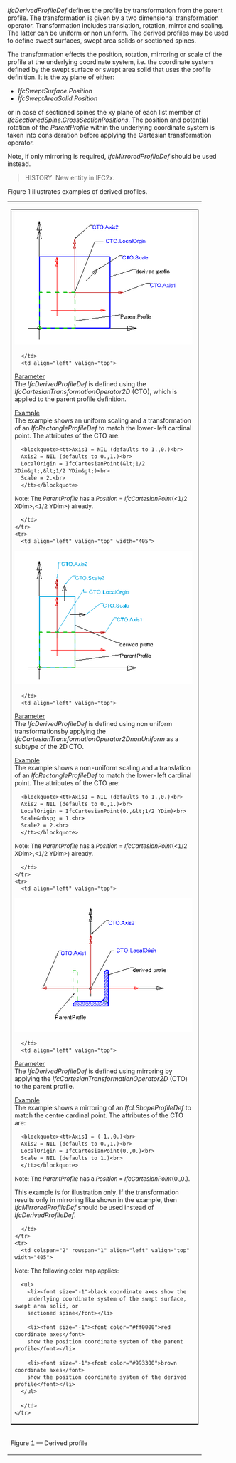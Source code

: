 ﻿_IfcDerivedProfileDef_ defines the profile by transformation from the parent profile. The transformation is given by a two dimensional transformation operator. Transformation includes translation, rotation, mirror and scaling. The latter can be uniform or non uniform. The derived profiles may be used to define swept surfaces, swept area solids or sectioned spines.

The transformation effects the position, rotation, mirroring or scale of the profile at the underlying coordinate system, i.e. the coordinate system defined by the swept surface or swept area solid that uses the profile definition. It is the xy plane of either:

* _IfcSweptSurface.Position_
* _IfcSweptAreaSolid.Position_

or in case of sectioned spines the xy plane of each list member of _IfcSectionedSpine.CrossSectionPositions_. The position and potential rotation of the _ParentProfile_ within the underlying coordinate system is taken into consideration before applying the Cartesian transformation operator.

Note, if only mirroring is required, _IfcMirroredProfileDef_ should be used instead.

> HISTORY&nbsp; New entity in IFC2x.

Figure 1 illustrates examples of derived profiles.

<table>
<tr><td>
<table border="1" cellpadding="2" cellspacing="2">
  <tbody>
    <tr>
      <td align="left" valign="top" width="405">

<img src="../../../../../../figures/ifcderivedprofiledef-layout1.gif" alt="uniform" border="0" height="300" width="400">

      </td>
      <td align="left" valign="top">

<p><u>Parameter</u><br>
The <em>IfcDerivedProfileDef</em>
is defined using the <em>IfcCartesianTransformationOperator2D</em>
(CTO), which is applied to the parent profile definition. <br>
</p>

<p><u>Example</u><br>
The example shows an uniform scaling and a transformation
of an <em>IfcRectangleProfileDef</em>
to match the lower-left cardinal point. The attributes of the CTO are:<br>
</p>

      <blockquote><tt>Axis1 = NIL (defaults to 1.,0.)<br>
      Axis2 = NIL (defaults to 0.,1.)<br>
      LocalOrigin = IfcCartesianPoint(&lt;1/2 XDim&gt;,&lt;1/2 YDim&gt;)<br>
      Scale = 2.<br>
      </tt></blockquote>

<font size="-1">Note: The <em>ParentProfile</em> has a <em>Position</em>
= <em>IfcCartesianPoint</em>(&lt;1/2 XDim&gt;,&lt;1/2 YDim&gt;) already.</font><br>

      </td>
    </tr>
    <tr>
      <td align="left" valign="top" width="405">

<img src="../../../../../../figures/ifcderivedprofiledef-layout2.gif" alt="non uniform" border="0" height="300" width="400">

      </td>
      <td align="left" valign="top">

<p><u>Parameter</u><br>
The <em>IfcDerivedProfileDef</em> is defined using
non uniform transformationsby applying the <em>IfcCartesianTransformationOperator2DnonUniform</em>
as a subtype of the 2D CTO.</p>

<p><u>Example</u><br>
The example shows a non-uniform scaling and a translation of an <em>IfcRectangleProfileDef</em>
to match the lower-left cardinal point. The attributes of the CTO are:</p>

      <blockquote><tt>Axis1 = NIL (defaults to 1.,0.)<br>
      Axis2 = NIL (defaults to 0.,1.)<br>
      LocalOrigin = IfcCartesianPoint(0.,&lt;1/2 YDim)<br>
      Scale&nbsp; = 1.<br>
      Scale2 = 2.<br>
      </tt></blockquote>

<font size="-1">Note: The <em>ParentProfile</em> has a <em>Position</em>
= <em>IfcCartesianPoint</em>(&lt;1/2 XDim&gt;,&lt;1/2 YDim&gt;) already.</font>

      </td>
    </tr>
    <tr>
      <td align="left" valign="top">

<img alt="mirroring" src="../../../../../../figures/ifcderivedprofiledef-layout3.gif" border="0" height="300" width="400">

      </td>
      <td align="left" valign="top">

<p><u>Parameter</u><br>
The <em>IfcDerivedProfileDef</em>
is defined using mirroring by applying the <em>IfcCartesianTransformationOperator2D</em>
(CTO) to the parent profile.</p>

<p><u>Example</u><br>
The example shows a mirroring of an <em>IfcLShapeProfileDef</em>
to match the centre cardinal point. The attributes of the CTO are:</p>

      <blockquote><tt>Axis1 = (-1.,0.)<br>
      Axis2 = NIL (defaults to 0.,1.)<br>
      LocalOrigin = IfcCartesianPoint(0.,0.)<br>
      Scale = NIL (defaults to 1.)<br>
      </tt></blockquote>

<font size="-1">Note: The <em>ParentProfile</em> has a <em>Position</em> = <em>IfcCartesianPoint</em>(0.,0.).</font>

<p>This example is for illustration only.
If the transformation results only in mirroring like shown in the example, then
<em>IfcMirroredProfileDef</em> should be used instead of <em>IfcDerivedProfileDef</em>.</p>

      </td>
    </tr>
    <tr>
      <td colspan="2" rowspan="1" align="left" valign="top" width="405">

<font size="-1">Note: The following color map applies:</font><br>

      <ul>
        <li><font size="-1">black coordinate axes show the
		underlying coordinate system of the swept surface, swept area solid, or
		sectioned spine</font></li>

        <li><font size="-1"><font color="#ff0000">red coordinate axes</font>
		show the position coordinate system of the parent profile</font></li>

        <li><font size="-1"><font color="#993300">brown coordinate axes</font>
		show the position coordinate system of the derived profile</font></li>
      </ul>

      </td>
    </tr>
  </tbody>
</table>
</td></tr>
<tr><td><p class="figure">Figure 1 &mdash; Derived profile</p></td></tr>
</table>